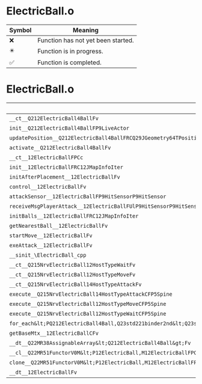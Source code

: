 # ElectricBall.o
| Symbol | Meaning 
| ------------- | ------------- 
| :x: | Function has not yet been started. 
| :eight_pointed_black_star: | Function is in progress. 
| :white_check_mark: | Function is completed. 


# ElectricBall.o
| Symbol | Decompiled? |
| ------------- | ------------- |
| `__ct__Q212ElectricBall4BallFv` | :x: |
| `init__Q212ElectricBall4BallFP9LiveActor` | :x: |
| `updatePosition__Q212ElectricBall4BallFRCQ29JGeometry64TPosition3&lt;Q29JGeometry38TMatrix34&lt;Q29JGeometry13SMatrix34C&lt;f&gt;&gt;&gt;` | :x: |
| `activate__Q212ElectricBall4BallFv` | :x: |
| `__ct__12ElectricBallFPCc` | :x: |
| `init__12ElectricBallFRC12JMapInfoIter` | :x: |
| `initAfterPlacement__12ElectricBallFv` | :x: |
| `control__12ElectricBallFv` | :x: |
| `attackSensor__12ElectricBallFP9HitSensorP9HitSensor` | :x: |
| `receiveMsgPlayerAttack__12ElectricBallFUlP9HitSensorP9HitSensor` | :x: |
| `initBalls__12ElectricBallFRC12JMapInfoIter` | :x: |
| `getNearestBall__12ElectricBallFv` | :x: |
| `startMove__12ElectricBallFv` | :x: |
| `exeAttack__12ElectricBallFv` | :x: |
| `__sinit_\ElectricBall_cpp` | :x: |
| `__ct__Q215NrvElectricBall12HostTypeWaitFv` | :x: |
| `__ct__Q215NrvElectricBall12HostTypeMoveFv` | :x: |
| `__ct__Q215NrvElectricBall14HostTypeAttackFv` | :x: |
| `execute__Q215NrvElectricBall14HostTypeAttackCFP5Spine` | :x: |
| `execute__Q215NrvElectricBall12HostTypeMoveCFP5Spine` | :x: |
| `execute__Q215NrvElectricBall12HostTypeWaitCFP5Spine` | :x: |
| `for_each&lt;PQ212ElectricBall4Ball,Q23std221binder2nd&lt;Q23std120mem_fun1_ref_t&lt;v,Q212ElectricBall4Ball,RCQ29JGeometry64TPosition3&lt;Q29JGeometry38TMatrix34&lt;Q29JGeometry13SMatrix34C&lt;f&gt;&gt;&gt;&gt;,RCQ29JGeometry64TPosition3&lt;Q29JGeometry38TMatrix34&lt;Q29JGeometry13SMatrix34C&lt;f&gt;&gt;&gt;&gt;&gt;__3stdFPQ212ElectricBall4BallPQ212ElectricBall4BallQ23std221binder2nd&lt;Q23std120mem_fun1_ref_t&lt;v,Q212ElectricBall4Ball,RCQ29JGeometry64TPosition3&lt;Q29JGeometry38TMatrix34&lt;Q29JGeometry13SMatrix34C&lt;f&gt;&gt;&gt;&gt;,RCQ29JGeometry64TPosition3&lt;Q29JGeometry38TMatrix34&lt;Q29JGeometry13SMatrix34C&lt;f&gt;&gt;&gt;&gt;_Q23std221binder2nd&lt;Q23std120mem_fun1_ref_t&lt;v,Q212ElectricBall4Ball,RCQ29JGeometry64TPosition3&lt;Q29JGeometry38TMatrix34&lt;Q29JGeometry13SMatrix34C&lt;f&gt;&gt;&gt;&gt;,RCQ29JGeometry64TPosition3&lt;Q29JGeometry38TMatrix34&lt;Q29JGeometry13SMatrix34C&lt;f&gt;&gt;&gt;&gt;` | :x: |
| `getBaseMtx__12ElectricBallCFv` | :x: |
| `__dt__Q22MR38AssignableArray&lt;Q212ElectricBall4Ball&gt;Fv` | :x: |
| `__cl__Q22MR51FunctorV0M&lt;P12ElectricBall,M12ElectricBallFPCvPv_v&gt;CFv` | :x: |
| `clone__Q22MR51FunctorV0M&lt;P12ElectricBall,M12ElectricBallFPCvPv_v&gt;CFP7JKRHeap` | :x: |
| `__dt__12ElectricBallFv` | :x: |
